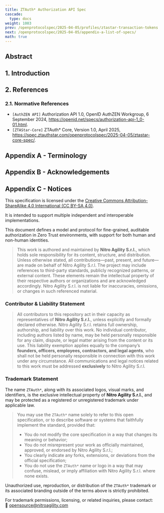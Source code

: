 ```yaml
---
title: ZTAuth* Authorization API Spec
cascade:
  type: docs
weight: 1003
prev: /openprotocolspec/2025-04-05/profiles/ztastar-transaction-tokens
next: /openprotocolspec/2025-04-05/appendix-a-list-of-specs/
math: true
---
```

## Abstract

## 1. Introduction

## 2. References

### 2.1. Normative References

- `[AuthZEN API]` Authorization API 1.0, OpenID AuthZEN Workgroup, 6 September 2024, <https://openid.net/specs/authorization-api-1_0-01.html>.
- `[ZTAStar-Core]` ZTAuth* Core, Version 1.0, April 2025, <https://spec.ztauthstar.com/openprotocolspec/2025-04-05/ztastar-core-spec/>.

## Appendix A - Terminology

## Appendix B - Acknowledgements

## Appendix C - Notices

This specification is licensed under the [Creative Commons Attribution-ShareAlike 4.0 International (CC BY-SA 4.0)](https://creativecommons.org/licenses/by-sa/4.0/).

It is intended to support multiple independent and interoperable implementations.

This document defines a model and protocol for fine-grained, auditable authorization in Zero Trust environments, with support for both human and non-human identities.

> This work is authored and maintained by **Nitro Agility S.r.l.**, which holds sole responsibility for its content, structure, and distribution. Unless otherwise stated, all contributions—past, present, and future—are made on behalf of Nitro Agility S.r.l.
> The project may include references to third-party standards, publicly recognized patterns, or external content. These elements remain the intellectual property of their respective authors or organizations and are acknowledged accordingly.
> Nitro Agility S.r.l. is not liable for inaccuracies, omissions, or changes in such referenced material.

### Contributor & Liability Statement

> All contributors to this repository act in their capacity as representatives of **Nitro Agility S.r.l.**, unless explicitly and formally declared otherwise.
> Nitro Agility S.r.l. retains full ownership, authorship, and liability over this work. No individual contributor, including authors listed by name, may be held personally responsible for any claim, dispute, or legal matter arising from the content or its use.
> This liability exemption applies equally to the company’s **founders, officers, employees, contractors, and legal agents**, who shall not be held personally responsible in connection with this work under any circumstance.
> All communications and legal notices related to this work must be addressed **exclusively** to Nitro Agility S.r.l.

### Trademark Statement

The name `ZTAuth*`, along with its associated logos, visual marks, and identifiers, is the exclusive intellectual property of **Nitro Agility S.r.l.**, and may be protected as a registered or unregistered trademark under applicable law.

> You may use the `ZTAuth*` name solely to refer to this open specification, or to describe software or systems that faithfully implement the standard, provided that:
>
> - You do not modify the core specification in a way that changes its meaning or behavior;
> - You do not misrepresent your work as officially maintained, approved, or endorsed by Nitro Agility S.r.l.;
> - You clearly indicate any forks, extensions, or deviations from the official specification;
> - You do not use the `ZTAuth*` name or logo in a way that may confuse, mislead, or imply affiliation with Nitro Agility S.r.l. where none exists.

Unauthorized use, reproduction, or distribution of the `ZTAuth*` trademark or its associated branding outside of the terms above is strictly prohibited.

For trademark permissions, licensing, or related inquiries, please contact:  
📧 [opensource@nitroagility.com](mailto:opensource@nitroagility.com)
